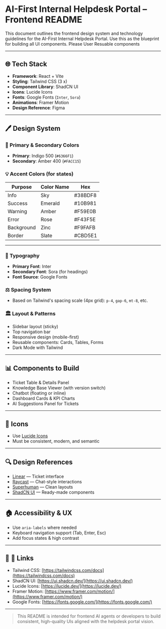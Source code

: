 # AI-First Internal Helpdesk Portal – Frontend README

This document outlines the frontend design system and technology guidelines for the AI-First Internal Helpdesk Portal. Use this as the blueprint for building all UI components. Please User Resuable components

---

## 🌐 Tech Stack

* **Framework**: React + Vite
* **Styling**: Tailwind CSS (3 x)
* **Component Library**: ShadCN UI
* **Icons**: Lucide Icons
* **Fonts**: Google Fonts (`Inter`, `Sora`)
* **Animations**: Framer Motion
* **Design Reference**: Figma

---

## 🖊️ Design System

### 🌟 Primary & Secondary Colors

* **Primary**: Indigo 500 (`#6366F1`)
* **Secondary**: Amber 400 (`#FACC15`)

### 💡 Accent Colors (for states)

| Purpose    | Color Name | Hex     |
| ---------- | ---------- | ------- |
| Info       | Sky        | #38BDF8 |
| Success    | Emerald    | #10B981 |
| Warning    | Amber      | #F59E0B |
| Error      | Rose       | #F43F5E |
| Background | Zinc       | #F9FAFB |
| Border     | Slate      | #CBD5E1 |

---

### 📃 Typography

* **Primary Font**: Inter
* **Secondary Font**: Sora (for headings)
* **Font Source**: Google Fonts

### ⚖️ Spacing System

* Based on Tailwind's spacing scale (4px grid): `p-4`, `gap-6`, `mt-8`, etc.

### 🏛️ Layout & Patterns

* Sidebar layout (sticky)
* Top navigation bar
* Responsive design (mobile-first)
* Reusable components: Cards, Tables, Forms
* Dark Mode with Tailwind

---

## 📊 Components to Build

* Ticket Table & Details Panel
* Knowledge Base Viewer (with version switch)
* Chatbot (floating or inline)
* Dashboard Cards & KPI Charts
* AI Suggestions Panel for Tickets

---

## 💪 Icons

* Use [Lucide Icons](https://lucide.dev/)
* Must be consistent, modern, and semantic

---

## 🔍 Design References

* [Linear](https://linear.app/) — Ticket interface
* [Raycast](https://raycast.com/) — Chat-style interactions
* [Superhuman](https://superhuman.com/) — Clean layouts
* [ShadCN UI](https://ui.shadcn.dev/docs/examples/dashboard) — Ready-made components

---

## 🏠 Accessibility & UX

* Use `aria-labels` where needed
* Keyboard navigation support (Tab, Enter, Esc)
* Add focus states & high contrast

---

## 🔧 🔗 Links

* Tailwind CSS: [https://tailwindcss.com/docs](https://tailwindcss.com/docs)
* ShadCN UI: [https://ui.shadcn.dev/](https://ui.shadcn.dev/)
* Lucide Icons: [https://lucide.dev/](https://lucide.dev/)
* Framer Motion: [https://www.framer.com/motion/](https://www.framer.com/motion/)
* Google Fonts: [https://fonts.google.com/](https://fonts.google.com/)

---

> This README is intended for frontend AI agents or developers to build consistent, high-quality UIs aligned with the helpdesk portal vision.
